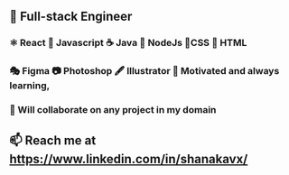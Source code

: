 ## 👀 Full-stack Engineer 
### ⚛ React 🍵 Javascript ☕ Java 💚 NodeJs 💄CSS 📃 HTML
### 🎭 Figma 📷 Photoshop 🖋 Illustrator 🌱 Motivated and always learning, 
### 💞️ Will collaborate on any project in my domain
## 📫 Reach me at https://www.linkedin.com/in/shanakavx/

<!---
shanakaVx/shanakaVx is a ✨ special ✨ repository because its `README.md` (this file) appears on your GitHub profile.
You can click the Preview link to take a look at your changes.
--->
